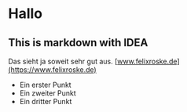 # Hallo

## This is markdown with IDEA

Das sieht ja soweit sehr gut aus. [www.felixroske.de](https://www.felixroske.de)

* Ein erster Punkt
* Ein zweiter Punkt
* Ein dritter Punkt
